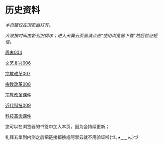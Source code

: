 # 历史资料

_本页建议在浏览器打开。_

_大致按时间由新到旧排序；进入天翼云页面请点击“使用浏览器下载”然后验证短信。_

[周末004](https://cloud.189.cn/t/jm6RjeiEruIv)

[文艺复兴006](https://cloud.189.cn/t/EVFFviInQZry)

[宗教改革007](https://cloud.189.cn/t/3IzyauUbiyQf)

[宗教改革008](https://cloud.189.cn/t/2uUnYrUbyyYr)

[宗教改革课件](https://cloud.189.cn/t/JvEvmyvUfuaa)

[近代科技009](https://cloud.189.cn/t/nyUBveQJrmYf)

[科技革命课件](https://cloud.189.cn/t/aqAz6vZ3ye2i)

您可以在浏览器的书签中加入本页，因为会持续更新；

礼拜五拿到内测之后把链接都换成阿里云就不用验证啦(づ｡◕‿‿◕｡)づ
